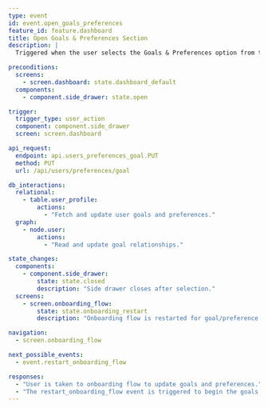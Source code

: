 ```yaml
---
type: event
id: event.open_goals_preferences
feature_id: feature.dashboard
title: Open Goals & Preferences Section
description: |
  Triggered when the user selects the Goals & Preferences option from the dashboard side drawer. Navigates to the onboarding flow to allow the user to update their goals and preferences. This event triggers the restart_onboarding_flow event.

preconditions:
  screens:
    - screen.dashboard: state.dashboard_default
  components:
    - component.side_drawer: state.open

trigger:
  trigger_type: user_action
  component: component.side_drawer
  screen: screen.dashboard

api_request:
  endpoint: api.users_preferences_goal.PUT
  method: PUT
  url: /api/users/preferences/goal

db_interactions:
  relational:
    - table.user_profile:
        actions:
          - "Fetch and update user goals and preferences."
  graph:
    - node.user:
        actions:
          - "Read and update goal relationships."

state_changes:
  components:
    - component.side_drawer:
        state: state.closed
        description: "Side drawer closes after selection."
  screens:
    - screen.onboarding_flow:
        state: state.onboarding_restart
        description: "Onboarding flow is restarted for goal/preference update."

navigation:
  - screen.onboarding_flow

next_possible_events:
  - event.restart_onboarding_flow

responses:
  - "User is taken to onboarding flow to update goals and preferences."
  - "The restart_onboarding_flow event is triggered to begin the goals and preferences update process."
---
```

